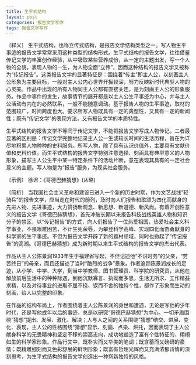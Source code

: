 ```yaml
---
title: 生平式结构
layout: post
categories: 报告文学写作
tags: 报告文学写作
---
```


〔释义〕 生平式结构，也称立传式结构，是报告文学结构类型之一。写人物生平事迹的报告文学常常采用这种类型的结构形式。生平式结构的报告文学，往往借鉴传记文学的丰富创作经验，从中吸取某些营养成份，从一定的主题出发，写一个人物的全貌，表现人物的一生，为人物全面“立传”，因而这种结构的报告文学又被称为“传记报告”。这类报告文学的显著特征是：围绕着“传主”即主人公，以刻画主人公形象为主要目标，一般对主人公内心世界开掘较深，努力反映新时代典型人物的心灵美。作品中出现的所有人物同主人公都有直接关连，是为刻画主人公的形象服务。作品中事件的发生，故事情节的展开都是以主人公生平事迹为中心，并与主人公活动有内在的必然联系，一般不能随意调动。基于报告人物的生平事迹，取材的范围较广，时间跨度也大。要求所写人物既具有一定的典型性，又具有一定的新闻性；既有“传记文学”的表现方法，又有报告文学的本质特性。

生平式结构的报告文学不等同于传记文学，不能把报告文学写成人物传记。二者最显著的区别是：传记文学完整地记录主人公一生或较长时间的生活历程，旨在为详尽地积累人物种种的史料服务。所写人物，除了具有认识价值外，主要具有文献价值和史料价值。而生平式结构的报告文学特别注意选择、刻画具有典型意义的人物形象，描写主人公生平中某一特定条件下的活动片断，意在表现其具有的一定社会意义的主题。写人物是为“报告”服务，为现实社会服务。

〔示例〕 徐迟：《哥德巴赫猜想》(从略)

〔简析〕 当我国社会主义革命和建设已进入一个新的历史时期，作为文艺战线“轻骑兵”的报告文学，应当走在时代的前列，及时向人们报告和歌颂为四化而献身的先进人物、先进事迹，大力赞扬新观念、新思想、新道德、新风尚。有着开创性意义的报告文学《哥德巴赫猜想》，首先冲破长期以来报告科技战线英雄人物和知识分子的禁区，以“传记报告”的方式，向人们报告了一位热爱祖国，热爱社会主义科学事业，不畏艰难困苦，不计生死荣辱，为攀登科学高峰、实现四化而奋勇献身的科学家的生平事迹。不但为报告文学开辟了新的题材领域，同时也掀起了“传记报告”的高潮。《哥德巴赫猜想》成为新时期以来生平式结构的报告文学的杰出代表。

作品从主人公陈景润1933年生于福建省写起，不但记述他“不识时务”的父亲，“劳苦终日”的母亲，而且还描述了当时“酷烈的战争”景象。作者追踪陈景润成长的足迹，从小学、中学、大学，到当中学教师、图书管理员、科学院的研究员，从他在解放前后生活中的种种际遇，到他沉默寡言、执拗而多思，生活无所求、工作精益求精，以及对待事业的进取不屈不挠、锲而不舍的独特个性，都作了形象而生动的刻画，给人以完整的印象。

在作品的结构布局上，作者围绕着主人公陈景润的身世和遭遇，无论是写他的少年时代，还是写他成年以后的事迹，总是以研究“哥德巴赫猜想”为中心。一切矛盾围绕“猜想”提出、发展、激化、解决；人与人之间的关系围绕“猜想”结交、进展、变化、表现，主人公的性格围绕“猜想”显示、刻画、点染、烘托，因而表现了主人公献身科学的无畏精神和坚定不移的崇高志向，成功地塑造了富有个性特征的、栩栩如生的科学家形象。作品行文中，既朴实而又华美的笔调；既含蓄而又磅礴的豪情；既精雕细刻而又色彩舒展的鲜明形象；既富有哲理光辉而又充满浓郁诗情的深刻思考，为生平式结构的报告文学创造出一种崭新独特的风格。 